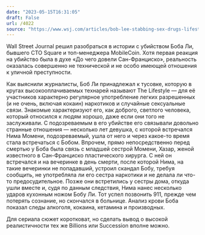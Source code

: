 ```yaml
---
date: "2023-05-15T16:31:05"
draft: False
url: /4022
source: "https://www.wsj.com/articles/bob-lee-stabbing-sex-drugs-lifestyle-san-francisco-5a7da970?mod=tech_lead_pos1"
---
```


Wall Street Journal решил разобраться в истории с убийством Боба Ли, бывшего CTO Square и топ-менеджера MobileCoin. Хотя первая реакция на убийство была в духе «До чего довели Сан-Франциско», реальность оказалась совершенно не технической и не особо имеющей отношения к уличной преступности. 

Как выяснили журналисты, Боб Ли принадлежал к тусовке, которую в кругах высокооплачиваемых технарей называют The Lifestyle — для её участников характерно регулярное употребление легких разрешенных (и не очень, включая кокаин) наркотиков и случайные сексуальные связи. Знакомые характеризуют его, как доброго, светлого человека, который относился к людям хорошо, даже если они того не заслуживали. С подозреваемым в его убийстве его связывали довольно странные отношения — несколько лет девушка, с которой встречался Нима Момени, подозреваемый, ушла от него и через какое-то время стала встречаться с Бобом. Впрочем, прямо непосредственно перед смертью у Боба была связь с младшей сестрой Момени, Хазар, женой известного в Сан-Франциско пластического хирурга. С ней он встречался и на вечеринке в день смерти, после которой Нима, на такие вечеринки не попадавший, устроил скандал Бобу, требуя сообщить, не употребляла ли его сестра наркотики и не делала ли что-то предосудительное. Позже они встретились у сестры дома, откуда ушли вместе и, судя по данным следствия, Нима нанес несколько ударов кухонным ножом Бобу Ли. Тот успел позвонить 911, прежде чем потерять сознание, но скончался в больнице. Анализ крови Боба показал следы алкоголя, кокаина, кетамина и производных. 

Для сериала сюжет коротковат, но сделать вывод о высокой реалистичности тех же Billions или Succession вполне можно.
